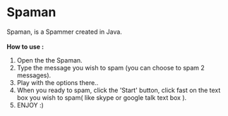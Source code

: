 Spaman
======

Spaman, is a Spammer created in Java.
<br />
<br />
<b>How to use :</b><br />
1. Open the the Spaman.<br />
2. Type the message you wish to spam (you can choose to spam 2 messages).<br />
3. Play with the options there..<br />
4. When you ready to spam, click the 'Start' button, click fast on the text box you wish to spam( like skype or google talk text box ).<br />
5. ENJOY :)
